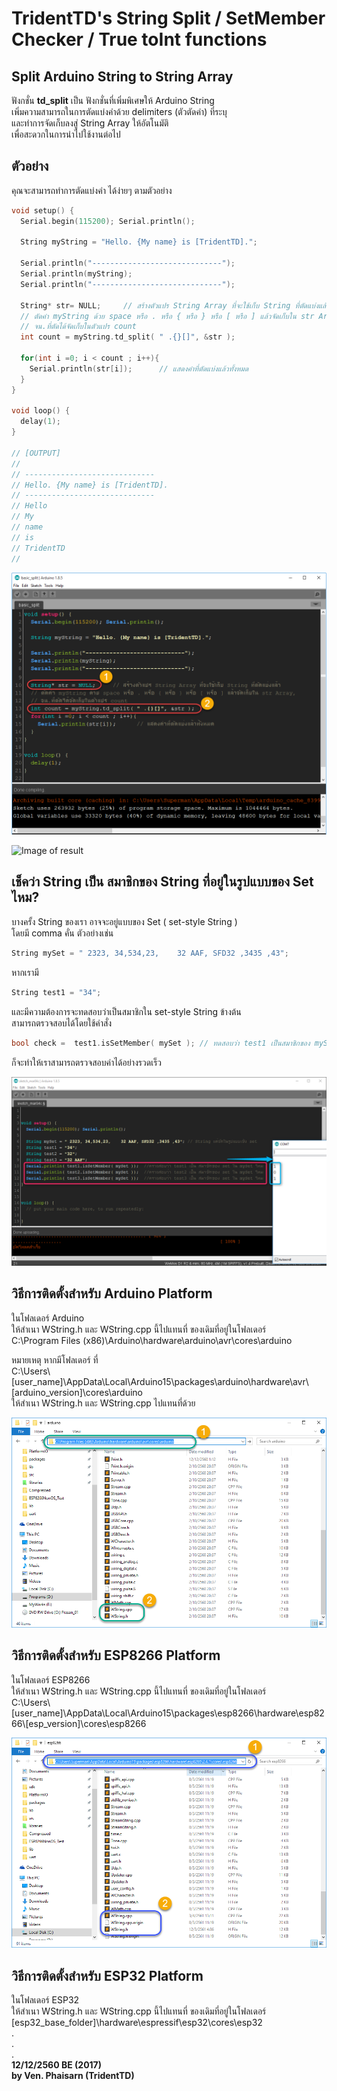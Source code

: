 # TridentTD's String Split /  SetMember Checker / True toInt functions 
Split Arduino String to String Array  
------------------------------------  

ฟังกชั่น **td_split** เป็น ฟังกชั่นที่เพิ่มพิเศษให้ Arduino String  
เพิ่มความสามารถในการตัดแบ่งคำด้วย delimiters (ตัวตัดคำ) ที่ระบุ  
และทำการจัดเก็บลงสู่ String Array ให้อัตโนมัติ  
เพื่อสะดวกในการนำไปใช้งานต่อไป  

ตัวอย่าง
-------
คุณจะสามารถทำการตัดแบ่งคำ ได้ง่ายๆ ตามตัวอย่าง

```c
void setup() {
  Serial.begin(115200); Serial.println();
  
  String myString = "Hello. {My name} is [TridentTD].";
  
  Serial.println("-----------------------------");
  Serial.println(myString);
  Serial.println("-----------------------------");
  
  String* str= NULL;     // สร้างตัวแปร String Array ที่จะใช้เก็บ String ที่ตัดแบ่งแล้ว
  // ตัดคำ myString ด้วย space หรือ . หรือ { หรือ } หรือ [ หรือ ] แล้วจัดเก็บใน str Array, 
  // จน.ที่ตัดได้จัดเก็บในตัวแปร count
  int count = myString.td_split( " .{}[]", &str ); 
  
  for(int i =0; i < count ; i++){
    Serial.println(str[i]);      // แสดงคำที่ตัดแบ่งแล้วทั้งหมด
  }
}

void loop() {
  delay(1);
}

// [OUTPUT]
//
// -----------------------------
// Hello. {My name} is [TridentTD].
// -----------------------------
// Hello
// My
// name
// is
// TridentTD
//
```

![Image of code compare](code_compare.png)  

![Image of result](result.png)

เช็คว่า String เป็น สมาชิกของ String ที่อยู่ในรูปแบบของ Set ไหม?  
------------------------------------  
บางครั้ง String ของเรา อาจจะอยู่แบบของ Set  ( set-style String )  
โดยมี comma คั่น ตัวอย่างเช่น  

```c
String mySet = " 2323, 34,534,23,    32 AAF, SFD32 ,3435 ,43"; 
```

หากเรามี 
```c
String test1 = "34"; 
```
และมีความต้องการจะทดสอบว่าเป็นสมาชิกใน set-style String ข้างต้น  
สามารถตรวจสอบได้โดยใช้คำสั่ง

```c
bool check =  test1.isSetMember( mySet ); // ทดสอบว่า test1 เป็นสมาชิกของ mySet ไหม
```

ก็จะทำให้เราสามารถตรวจสอบค่าได้อย่างรวดเร็ว  
 
![Image of_memberchecker](setmember.png)  
  
## วิธีการติดตั้งสำหรับ Arduino Platform  
ในโฟลเดอร์ Arduino  
ให้สำเนา WString.h และ WString.cpp นี้ไปแทนที่ ของเดิมที่อยู่ในโฟลเดอร์   
C:\Program Files (x86)\Arduino\hardware\arduino\avr\cores\arduino  

หมายเหตุ หากมีโฟลเดอร์ ที่  
C:\Users\\[user_name]\\AppData\Local\Arduino15\packages\arduino\hardware\avr\\[arduino_version]\\cores\arduino  
ให้สำเนา WString.h และ WString.cpp ไปแทนที่ด้วย  

![Image of_arduinosetup](arduino_setup.png)  



## วิธีการติดตั้งสำหรับ ESP8266 Platform  
ในโฟลเดอร์ ESP8266  
ให้สำเนา WString.h และ WString.cpp นี้ไปแทนที่ ของเดิมที่อยู่ในโฟลเดอร์   
C:\Users\\[user_name]\\AppData\Local\Arduino15\packages\esp8266\hardware\esp8266\\[esp_version]\\cores\esp8266

![Image of_esp8266setup](esp8266_setup.png)  

## วิธีการติดตั้งสำหรับ ESP32 Platform  
ในโฟลเดอร์ ESP32  
ให้สำเนา WString.h และ WString.cpp นี้ไปแทนที่ ของเดิมที่อยู่ในโฟลเดอร์  
[esp32_base_folder]\\hardware\espressif\esp32\cores\esp32  
.  
.  
.  
**12/12/2560 BE (2017)**  
**by Ven. Phaisarn (TridentTD)**  
